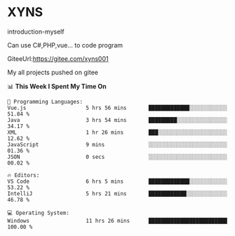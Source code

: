 # XYNS
introduction-myself

Can use C#,PHP,vue... to code program

GiteeUrl:https://gitee.com/xyns001

My all projects pushed on gitee

<!--START_SECTION:waka-->
📊 **This Week I Spent My Time On** 

```text
💬 Programming Languages: 
Vue.js                   5 hrs 56 mins       █████████████░░░░░░░░░░░░   51.84 % 
Java                     3 hrs 54 mins       █████████░░░░░░░░░░░░░░░░   34.17 % 
XML                      1 hr 26 mins        ███░░░░░░░░░░░░░░░░░░░░░░   12.62 % 
JavaScript               9 mins              ░░░░░░░░░░░░░░░░░░░░░░░░░   01.36 % 
JSON                     0 secs              ░░░░░░░░░░░░░░░░░░░░░░░░░   00.02 % 

🔥 Editors: 
VS Code                  6 hrs 5 mins        █████████████░░░░░░░░░░░░   53.22 % 
IntelliJ                 5 hrs 21 mins       ████████████░░░░░░░░░░░░░   46.78 % 

💻 Operating System: 
Windows                  11 hrs 26 mins      █████████████████████████   100.00 % 
```


<!--END_SECTION:waka-->
